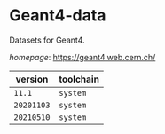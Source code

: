# Geant4-data

Datasets for Geant4.

*homepage*: <https://geant4.web.cern.ch/>

version | toolchain
--------|----------
``11.1`` | ``system``
``20201103`` | ``system``
``20210510`` | ``system``
